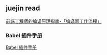 ## juejin read


[前端工程师的编译原理指南-「编译器工作流程」](https://juejin.cn/post/7062687356402270244#heading-4)




### Babel 插件手册
[Babel 插件手册](https://github.com/jamiebuilds/babel-handbook/blob/master/translations/zh-Hans/plugin-handbook.md#toc-lexical-analysis)
